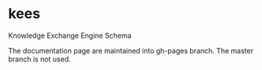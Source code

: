 # kees
Knowledge Exchange Engine Schema

The documentation page are maintained into gh-pages branch. The master branch is not used.
